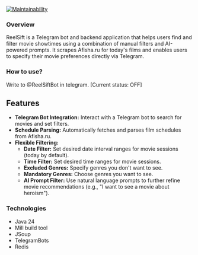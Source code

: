 [![Maintainability](https://qlty.sh/badges/898c8a2a-8894-4261-9f4a-0d8919ebdf1a/maintainability.svg)](https://qlty.sh/gh/GingerYouth/projects/reelsift)

### Overview
ReelSift is a Telegram bot and backend application that helps users find and filter movie showtimes using a combination of manual filters and AI-powered prompts. It scrapes Afisha.ru for today's films and enables users to specify their movie preferences directly via Telegram.

### How to use?
Write to @ReelSiftBot in telegram. [Current status: OFF]

## Features
- **Telegram Bot Integration:** Interact with a Telegram bot to search for movies and set filters.
- **Schedule Parsing:** Automatically fetches and parses film schedules from Afisha.ru.
- **Flexible Filtering:**
    - **Date Filter:** Set desired date interval ranges for movie sessions (today by default).
    - **Time Filter:** Set desired time ranges for movie sessions.
    - **Excluded Genres:** Specify genres you don't want to see.
    - **Mandatory Genres:** Choose genres you want to see.
    - **AI Prompt Filter:** Use natural language prompts to further refine movie recommendations (e.g., "I want to see a movie about heroism").

### Technologies
- Java 24
- Mill build tool
- JSoup
- TelegramBots
- Redis